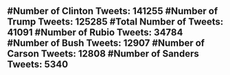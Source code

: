 #Number of Clinton Tweets: 141255
#Number of Trump Tweets: 125285
#Total Number of Tweets: 41091 
#Number of Rubio Tweets: 34784
#Number of Bush Tweets: 12907
#Number of Carson Tweets: 12808
#Number of Sanders Tweets: 5340
---
